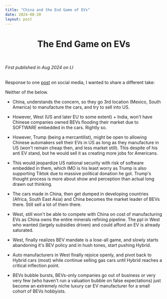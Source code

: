 ```yaml
---
title: "China and the End Game of EVs"
date: 2024-08-20
layout: post
---
```


<div align="center">
  <h1><strong>The End Game on EVs</strong></h1>
</div>

<br> <!-- Adds extra spacing -->


*First published in Aug 2024 on LI*<br><br>

Response to one [post](https://www.linkedin.com/posts/alexroy_us-eyeing-new-rules-to-keep-chinese-software-activity-7221201835578028032-atjX?utm_source=share&utm_medium=member_desktop&rcm=ACoAAAMKfm0B-EXBInKto2N3Eu7FN6jLwcd_diU) on social media, I wanted to share a different take: 

Neither of the below. 

- China, understands the concern, so they go 3rd location (Mexico, South America) to manufacture the cars, and try to sell into US. 

- However, West (US and later EU to some extent) + India, won't have Chinese companies owned BEVs flooding their market due to SOFTWARE embedded in the cars. Rightly so. 

- However, Trump (being a mercantilist), might be open to allowing Chinese automakers sell their EVs in US as long as they manufacture in US (won't remain cheap then, and less market still). This despite of his anti EV stand, but he would sell it as creating more jobs for Americans. 

- This would jeopardize US national security with risk of software embedded in them, which IMO is his least worry as Trump is also supporting Tiktok due to massive political donation he got. Trump's thought process is more about show and perception than actual long drawn out thinking. 

- The cars made in China, then get dumped in developing countries (Africa, South East Asia) and China becomes the market leader of BEVs there. Still sell a lot of them there.

- West, still won't be able to compete with China on cost of manufacturing EVs as China owns the entire minerals refining pipeline. The ppl in West who wanted (largely subsidies driven) and could afford an EV is already saturated.

- West, finally realizes BEV mandate is a lose-all game, and slowly starts abandoning it's BEV policy and in hush tones, start pushing Hybrid. 

- Auto manufacturers in West finally rejoice openly, and pivot back to Hybrid cars (most) while continue selling gas cars until Hybrid reaches a critical inflection point. 

- BEVs bubble bursts, BEVs-only companies go out of business or very very few (who haven't run a valuation bubble on false expectations) just become an extremely niche luxury car EV manufacturer for a small cohort of BEVs hobbyists. 

